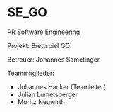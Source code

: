 # SE_GO

PR Software Engineering

Projekt: Brettspiel GO

Betreuer: Johannes Sametinger

Teammitglieder:
- Johannes Hacker (Teamleiter)
- Julian Lumetsberger
- Moritz Neuwirth
